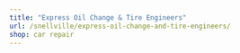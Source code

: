 ```yaml
---
title: "Express Oil Change & Tire Engineers"
url: /snellville/express-oil-change-and-tire-engineers/
shop: car repair
---
```

